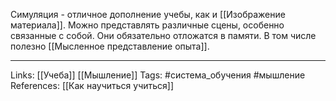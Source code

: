 Симуляция - отличное дополнение учебы, как и [[Изображение материала]]. Можно представлять различные сцены, особенно связанные с собой. Они обязательно отложатся в памяти. В том числе полезно [[Мысленное представление опыта]].
___
Links: [[Учеба]] [[Мышление]]
Tags: #система_обучения #мышление 
References: [[Как научиться учиться]]